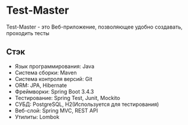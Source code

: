 # Test-Master
Test-Master - это Веб-приложение, позволяющее удобно создавать, проходить тесты

## Стэк
- Язык программирования: Java
- Система сборки: Maven
- Система контроля версий: Git
- ORM: JPA, Hibernate
- Фреймворки: Spring Boot 3.4.3
- Тестирование: Spring Test, Junit, Mockito
- СУБД: PostgreSQL, H2(Используется для тестирования)
- Веб-слой: Spring MVC, REST API
- Утилиты: Lombok
